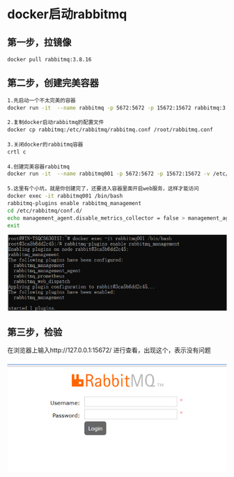 # docker启动rabbitmq

## 第一步，拉镜像

```bash
docker pull rabbitmq:3.8.16
```

## 第二步，创建完美容器

```bash
1.先启动一个不太完美的容器
docker run -it  --name rabbitmq -p 5672:5672 -p 15672:15672 rabbitmq:3.8.16

2.复制docker启动rabbitmq的配置文件
docker cp rabbitmq:/etc/rabbitmq/rabbitmq.conf /root/rabbitmq.conf

3.关闭docker的rabbitmq容器
crtl c

4.创建完美容器rabbitmq
docker run -it  --name rabbitmq001 -p 5672:5672 -p 15672:15672 -v /etc/rabbitmq/rabbitmq.conf:/root/rabbitmq.conf  rabbitmq:3.8.16

5.这里有个小坑，就是你创建完了，还要进入容器里面开启web服务，这样才能访问
docker exec -it rabbitmq001 /bin/bash
rabbitmq-plugins enable rabbitmq_management
cd /etc/rabbitmq/conf.d/
echo management_agent.disable_metrics_collector = false > management_agent.disable_metrics_collector.conf
exit
```

![image-20230725132043675](./../img/image-20230725132043675.png)

## 第三步，检验

在浏览器上输入http://127.0.0.1:15672/ 进行查看，出现这个，表示没有问题

![image-20230725132146626](./../img/image-20230725132146626.png)